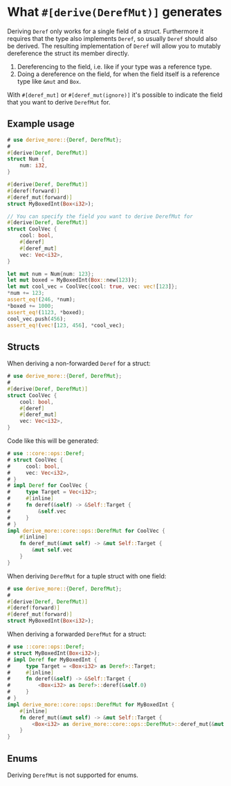 # What `#[derive(DerefMut)]` generates

Deriving `Deref` only works for a single field of a struct.
Furthermore it requires that the type also implements `Deref`, so usually
`Deref` should also be derived.
The resulting implementation of `Deref` will allow you to mutably dereference
the struct its member directly.

1. Dereferencing to the field, i.e. like if your type was a reference type.
2. Doing a dereference on the field, for when the field itself is a reference
   type like `&mut` and `Box`.

With `#[deref_mut]` or `#[deref_mut(ignore)]` it's possible to indicate the
field that you want to derive `DerefMut` for.




## Example usage

```rust
# use derive_more::{Deref, DerefMut};
#
#[derive(Deref, DerefMut)]
struct Num {
    num: i32,
}

#[derive(Deref, DerefMut)]
#[deref(forward)]
#[deref_mut(forward)]
struct MyBoxedInt(Box<i32>);

// You can specify the field you want to derive DerefMut for
#[derive(Deref, DerefMut)]
struct CoolVec {
    cool: bool,
    #[deref]
    #[deref_mut]
    vec: Vec<i32>,
}

let mut num = Num{num: 123};
let mut boxed = MyBoxedInt(Box::new(123));
let mut cool_vec = CoolVec{cool: true, vec: vec![123]};
*num += 123;
assert_eq!(246, *num);
*boxed += 1000;
assert_eq!(1123, *boxed);
cool_vec.push(456);
assert_eq!(vec![123, 456], *cool_vec);
```




## Structs

When deriving a non-forwarded `Deref` for a struct:

```rust
# use derive_more::{Deref, DerefMut};
#
#[derive(Deref, DerefMut)]
struct CoolVec {
    cool: bool,
    #[deref]
    #[deref_mut]
    vec: Vec<i32>,
}
```

Code like this will be generated:

```rust
# use ::core::ops::Deref;
# struct CoolVec {
#     cool: bool,
#     vec: Vec<i32>,
# }
# impl Deref for CoolVec {
#     type Target = Vec<i32>;
#     #[inline]
#     fn deref(&self) -> &Self::Target {
#         &self.vec
#     }
# }
impl derive_more::core::ops::DerefMut for CoolVec {
    #[inline]
    fn deref_mut(&mut self) -> &mut Self::Target {
        &mut self.vec
    }
}
```

When deriving `DerefMut` for a tuple struct with one field:

```rust
# use derive_more::{Deref, DerefMut};
#
#[derive(Deref, DerefMut)]
#[deref(forward)]
#[deref_mut(forward)]
struct MyBoxedInt(Box<i32>);
```

When deriving a forwarded `DerefMut` for a struct:

```rust
# use ::core::ops::Deref;
# struct MyBoxedInt(Box<i32>);
# impl Deref for MyBoxedInt {
#     type Target = <Box<i32> as Deref>::Target;
#     #[inline]
#     fn deref(&self) -> &Self::Target {
#         <Box<i32> as Deref>::deref(&self.0)
#     }
# }
impl derive_more::core::ops::DerefMut for MyBoxedInt {
    #[inline]
    fn deref_mut(&mut self) -> &mut Self::Target {
        <Box<i32> as derive_more::core::ops::DerefMut>::deref_mut(&mut self.0)
    }
}
```




## Enums

Deriving `DerefMut` is not supported for enums.
